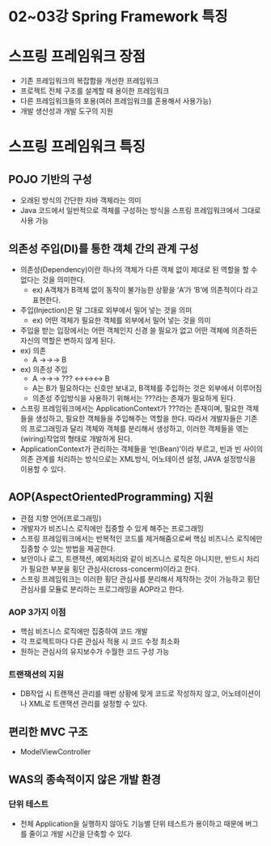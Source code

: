 # 02~03강 Spring Framework 특징

# 스프링 프레임워크 장점

- 기존 프레임워크의 복잡함을 개선한 프레임워크
- 프로젝트 전체 구조를 설계할 때 용이한 프레임워크
- 다른 프레임워크들의 포용(여러 프레임워크를 혼용해서 사용가능)
- 개발 생산성과 개발 도구의 지원

# 스프링 프레임워크 특징

## POJO 기반의 구성

- 오래된 방식의 간단한 자바 객체라는 의미
- Java 코드에서 일반적으로 객체를 구성하는 방식을 스프링 프레임워크에서 그대로 사용 가능

## 의존성 주입(DI)를 통한 객체 간의 관계 구성

- 의존성(Dependency)이란 하나의 객체가 다른 객체 없이 제대로 된 역할을 할 수 없다는 것을 의미한다.
    - ex) A객체가 B객체 없이 동작이 불가능한 상황을 ‘A’가 ‘B’에 의존적이다 라고 표현한다.
- 주입(Injection)은 말 그대로 외부에서 밀어 넣는 것을 의미
    - ex) 어떤 객체가 필요한 객체를 외부에서 밀어 넣는 것을 의미
- 주입을 받는 입장에서는 어떤 객체인지 신경 쓸 필요가 없고 어떤 객체에 의존하든 자신의 역할은 변하지 않게 된다.
- ex) 의존
    - A →→→ B
- ex) 의존성 주입
    - A →→→ ??? ↔↔↔ B
    - A는 B가 필요하다는 신호만 보내고, B객체를 주입하는 것은 외부에서 이루어짐
    - 의존성 주입방식을 사용하기 위해서는 ???라는 존재가 필요하게 된다.
- 스프링 프레임워크에서는 ApplicationContext가 ???라는 존재이며, 필요한 객체들을 생성하고, 필요한 객체들을 주입해주는 역할을 한다. 따라서 개발자들은 기존의 프로그래밍과 달리 객체와 객체를 분리해서 생성하고, 이러한 객체들을 엮는(wiring)작업의 형태로 개발하게 된다.
- ApplicationContext가 관리하는 객체들을 ‘빈(Bean)’이라 부르고, 빈과 빈 사이의 의존 관계를 처리하는 방식으로는 XML방식, 어노테이션 설정, JAVA 설정방식을 이용할 수 있다.

## AOP(AspectOrientedProgramming) 지원

- 관점 지향 언어(프로그래밍)
- 개발자가 비즈니스 로직에만 집중할 수 있게 해주는 프로그래밍
- 스프링 프레임워크에서는 반복적인 코드를 제거해줌으로써 핵심 비즈니스 로직에만 집중할 수 있는 방법을 제공한다.
- 보안이나 로그, 트랜잭션, 예외처리와 같이 비즈니스 로직은 아니지만, 반드시 처리가 필요한 부분을 횡단 관심사(cross-concerm)이라고 한다.
- 스프링 프레임워크는 이러한 횡단 관심사를 분리해서 제작하는 것이 가능하고 횡단 관심사를 모듈로 분리하는 프로그래밍을 AOP라고 한다.

### AOP 3가지 이점

- 핵심 비즈니스 로직에만 집중하여 코드 개발
- 각 프로젝트마다 다른 관심사 적용 시 코드 수정 최소화
- 원하는 관심사의 유지보수가 수월한 코드 구성 가능

### 트랜잭션의 지원

- DB작업 시 트랜잭션 관리를 매번 상황에 맞게 코드로 작성하지 않고, 어노테이션이나 XML로 트랜잭션 관리를 설정할 수 있다.

## 편리한 MVC 구조

- ModelViewController

## WAS의 종속적이지 않은 개발 환경

### 단위 테스트

- 전체 Application을 실행하지 않아도 기능별 단위 테스트가 용이하고 때문에 버그를 줄이고 개발 시간을 단축할 수 있다.